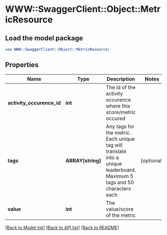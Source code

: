 # WWW::SwaggerClient::Object::MetricResource

## Load the model package
```perl
use WWW::SwaggerClient::Object::MetricResource;
```

## Properties
Name | Type | Description | Notes
------------ | ------------- | ------------- | -------------
**activity_occurence_id** | **int** | The id of the activity occurence where this score/metric occured | 
**tags** | **ARRAY[string]** | Any tags for the metric. Each unique tag will translate into a unique leaderboard. Maximum 5 tags and 50 characters each | [optional] 
**value** | **int** | The value/score of the metric | 

[[Back to Model list]](../README.md#documentation-for-models) [[Back to API list]](../README.md#documentation-for-api-endpoints) [[Back to README]](../README.md)


